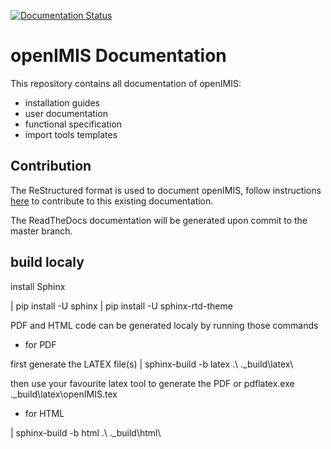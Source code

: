 [![Documentation Status](https://readthedocs.org/projects/openimis/badge/?version=latest)](https://openimis.readthedocs.io/en/latest/?badge=latest)

# openIMIS Documentation

This repository contains all documentation of openIMIS:

* installation guides
* user documentation
* functional specification
* import tools templates

## Contribution

The ReStructured format is used to document openIMIS, follow instructions
[here](http://www.sphinx-doc.org/en/master/usage/restructuredtext/basics.html)
to contribute to this existing documentation.

The ReadTheDocs documentation will be generated upon commit to the master branch.

## build localy 

install Sphinx

| pip install -U sphinx
| pip install -U sphinx-rtd-theme

PDF and HTML code can be generated localy by running those commands

* for PDF  

first generate the LATEX file(s)
| sphinx-build -b latex .\ .\_build\latex\

then use your favourite latex tool to generate the PDF
or
pdflatex.exe .\_build\latex\openIMIS.tex

* for HTML

| sphinx-build -b html .\ .\_build\html\